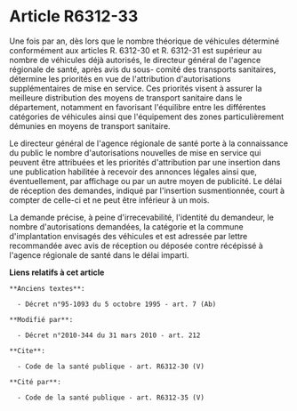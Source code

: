 # Article R6312-33

Une fois par an, dès lors que le nombre théorique de véhicules déterminé conformément aux articles R. 6312-30 et R. 6312-31
est supérieur au nombre de véhicules déjà autorisés, le directeur général de l'agence régionale de santé, après avis du sous-
comité des transports sanitaires, détermine les priorités en vue de l'attribution d'autorisations supplémentaires de mise en
service. Ces priorités visent à assurer la meilleure distribution des moyens de transport sanitaire dans le département,
notamment en favorisant l'équilibre entre les différentes catégories de véhicules ainsi que l'équipement des zones
particulièrement démunies en moyens de transport sanitaire. 

Le directeur général de l'agence régionale de santé porte à la connaissance du public le nombre d'autorisations nouvelles de
mise en service qui peuvent être attribuées et les priorités d'attribution par une insertion dans une publication habilitée à
recevoir des annonces légales ainsi que, éventuellement, par affichage ou par un autre moyen de publicité. Le délai de
réception des demandes, indiqué par l'insertion susmentionnée, court à compter de celle-ci et ne peut être inférieur à un
mois. 

La demande précise, à peine d'irrecevabilité, l'identité du demandeur, le nombre d'autorisations demandées, la catégorie et
la commune d'implantation envisagés des véhicules et est adressée par lettre recommandée avec avis de réception ou déposée
contre récépissé à l'agence régionale de santé dans le délai imparti.

**Liens relatifs à cet article**

	**Anciens textes**:

	  - Décret n°95-1093 du 5 octobre 1995 - art. 7 (Ab)

	**Modifié par**:

	  - Décret n°2010-344 du 31 mars 2010 - art. 212

	**Cite**:

	  - Code de la santé publique - art. R6312-30 (V)

	**Cité par**:

	  - Code de la santé publique - art. R6312-35 (V)
